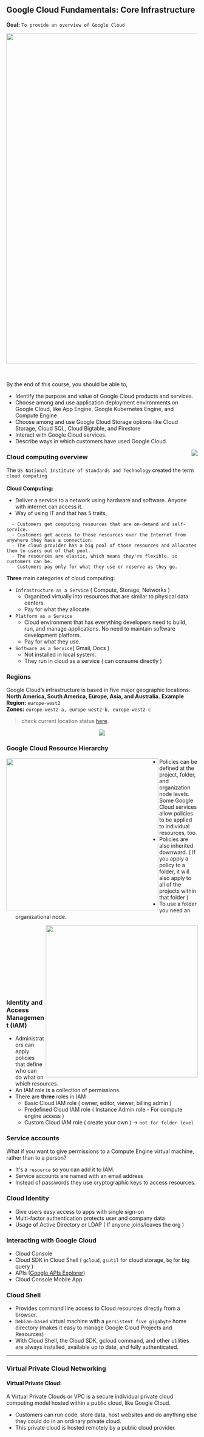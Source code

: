 ## Google Cloud Fundamentals: Core Infrastructure

**Goal:** ```To provide an overview of Google Cloud```

<p align="center">
<img align="center" width="870" src="https://user-images.githubusercontent.com/59575502/189478413-27a54684-5577-411d-a78f-dc1e251770fa.png">
</p>

</br>
 
By the end of this course, you should be able to, 
- Identify the purpose and value of Google Cloud products and services.
- Choose among and use application deployment environments on Google Cloud, like App Engine, Google Kubernetes Engine, and Compute Engine
- Choose among and use Google Cloud Storage options like Cloud Storage, Cloud SQL, Cloud Bigtable, and Firestore
- Interact with Google Cloud services.
- Describe ways in which customers have used Google Cloud.

<img align="right" src="https://user-images.githubusercontent.com/59575502/189479146-7b131338-4801-4aba-86c6-3f98b9e8c81b.jpeg">

### Cloud computing overview


The ```US National Institute of Standards and Technology``` created the term ```cloud computing``` 
</br>
</br>
**Cloud Computing:**
</br>
- Deliver a service to a network using hardware and software. Anyone with internet can access it.
- Way of using IT and that has 5 traits,
```
  - Customers get computing resources that are on-demand and self-service.
  - Customers get access to those resources over the Internet from anywhere they have a connection.
  - The cloud provider has a big pool of those resources and allocates them to users out of that pool.
  - The resources are elastic, which means they're flexible, so customers can be.
  - Customers pay only for what they use or reserve as they go.
  ```
**Three** main categories of cloud computing:
- ```Infrastructure as a Service``` ( Compute, Storage, Networks )
  - Organized virtually into resources that are similar to physical data centers.
  - Pay for what they allocate.
- ```Platform as a Service```
  - Cloud environment that has everything developers need to build, run, and manage applications. No need to maintain software development platform.
  - Pay for what they use.
- ```Software as a Service```( Gmail, Docs )
  - Not installed in local system.
  - They run in cloud as a service ( can consume directly )

### **Regions** 

Google Cloud’s infrastructure is based in five major geographic locations: **North America, South America, Europe, Asia, and Australia.**
**Example Region:** ```europe-west2``` </br>
**Zones:** ```europe-west2-a, europe-west2-b, europe-west2-c``` </br>
>check current location status [here](https://cloud.google.com/about/locations).

<p align="center">
<img align="center" src="https://user-images.githubusercontent.com/59575502/189482754-b8f6715e-8f9e-443d-bcfb-e916ffcc08d9.png">
</p>

### Google Cloud Resource Hierarchy
<img align="left" width="400" src="https://user-images.githubusercontent.com/59575502/189484177-7f6680fa-539a-4b99-a4bd-25515c5316ee.png">

- Policies can be defined at the project, folder, and organization node levels. Some Google Cloud services allow policies to be applied to individual resources, too.
- Policies are also inherited downward. ( If you apply a policy to a folder, it will also apply to all of the projects within that folder )
- To use a folder you need an organizational node.

<img width="400" align="right" src="https://user-images.githubusercontent.com/59575502/189485222-2b12ceb1-2d25-4034-a78b-ab494c489d2a.png">

</br></br></br></br></br></br></br></br></br></br>
### Identity and Access Management (IAM)

- Administrators can apply policies that define who can do what on which resources.
- An IAM role is a collection of permissions.
- There are **three** roles in IAM
  - Basic Cloud IAM role ( owner, editor, viewer, billing admin )
  - Predefined Cloud IAM role ( Instance Admin role - For compute engine access )
  - Custom Cloud IAM role ( create your own ) -> ```not for folder level```

### Service accounts

What if you want to give permissions to a Compute Engine virtual machine, rather than to a person?
- It's a ```resource``` so you can add it to IAM.
- Service accounts are named with an email address
- Instead of passwords they use cryptographic keys to access resources.

### Cloud Identity

- Give users easy access to apps with single sign-on
- Multi-factor authentication protects user and company data
- Usage of Active Directory or LDAP ( If anyone joins/leaves the org )

### Interacting with Google Cloud
- Cloud Console
- Cloud SDK in Cloud Shell ( ```gcloud```, ```gsutil``` for cloud storage, ```bq``` for big query )
- APIs ([Google APIs Explorer](https://developers.google.com/apis-explorer))
- Cloud Console Mobile App

### Cloud Shell 
- Provides command line access to Cloud resources directly from a browser.
- ```Debian-based``` virtual machine with a ```persistent five gigabyte``` home directory (makes it easy to manage Google Cloud Projects and Resources)
- With Cloud Shell, the Cloud SDK, gcloud command, and other utilities are always installed, available up to date, and fully authenticated.

---
### Virtual Private Cloud Networking
#### Virtual Private Cloud:
A Virtual Private Clouds or VPC is a secure individual private cloud computing model hosted within a public cloud, like Google Cloud. 
- Customers can run code, store data, host websites and do anything else they could do in an ordinary private cloud.
- This private cloud is hosted remotely by a public cloud provider.
